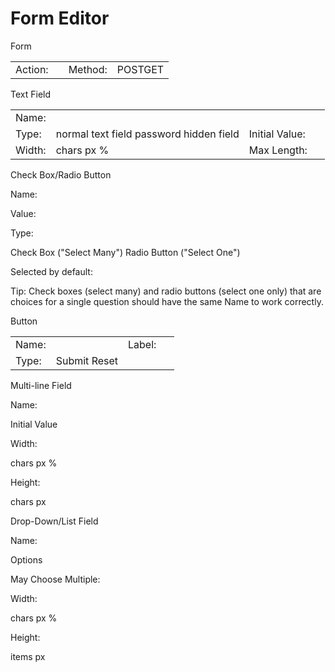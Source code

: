 Form Editor
===========

Form

<table><tbody><tr class="odd"><td>Action:</td><td></td><td>Method:</td><td>POSTGET</td></tr></tbody></table>

Text Field

<table><tbody><tr class="odd"><td>Name:</td><td></td><td> </td><td> </td></tr><tr class="even"><td>Type:</td><td>normal text field password hidden field</td><td>Initial Value:</td><td></td></tr><tr class="odd"><td>Width:</td><td>chars px %</td><td>Max Length:</td><td></td></tr></tbody></table>

Check Box/Radio Button

Name:

Value:

Type:

Check Box ("Select Many") Radio Button ("Select One")

Selected by default:

Tip: Check boxes (select many) and radio buttons (select one only) that are choices for a single question should have the same Name to work correctly.

Button

<table><tbody><tr class="odd"><td>Name:</td><td></td><td>Label:</td><td></td></tr><tr class="even"><td>Type:</td><td>Submit Reset</td><td> </td><td> </td></tr></tbody></table>

Multi-line Field

Name:

Initial Value

Width:

chars px %

Height:

chars px

Drop-Down/List Field

Name:

Options

May Choose Multiple:

  
  
  

Width:

chars px %

Height:

items px
